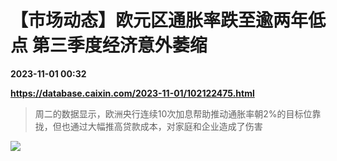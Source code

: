 # 【市场动态】欧元区通胀率跌至逾两年低点 第三季度经济意外萎缩

**2023-11-01 00:32**

**https://database.caixin.com/2023-11-01/102122475.html**

> 周二的数据显示，欧洲央行连续10次加息帮助推动通胀率朝2%的目标位靠拢，但也通过大幅推高贷款成本，对家庭和企业造成了伤害

  

![](https://img.caixin.com/2023-11-01/169879810232326_840_560.jpg)